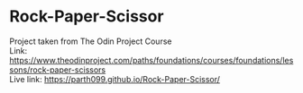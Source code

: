 # Rock-Paper-Scissor
Project taken from The Odin Project Course </br>
Link: https://www.theodinproject.com/paths/foundations/courses/foundations/lessons/rock-paper-scissors
</br>
Live link: https://parth099.github.io/Rock-Paper-Scissor/
 
